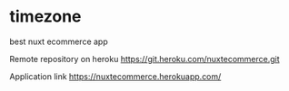 # timezone
best nuxt ecommerce app

Remote repository on heroku 
https://git.heroku.com/nuxtecommerce.git

Application link
https://nuxtecommerce.herokuapp.com/
